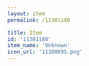 ```yaml
---
layout: item
permalink: /11301180

title: Item
id: '11301180'
item_name: 'Unknown'
icon_url: '11300695.png'
---
```

